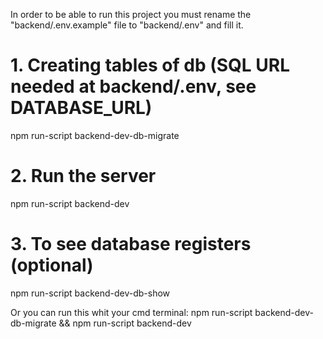 In order to be able to run this project you must rename the "backend/.env.example" file 
to "backend/.env" and fill it.

# 1. Creating tables of db (SQL URL needed at backend/.env, see DATABASE_URL)
npm run-script backend-dev-db-migrate
# 2. Run the server
npm run-script backend-dev
# 3. To see database registers (optional)
npm run-script backend-dev-db-show


Or you can run this whit your cmd terminal:
npm run-script backend-dev-db-migrate && npm run-script backend-dev